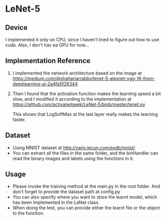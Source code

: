 # LeNet-5

## Device
I implemented it only on CPU, since I haven't tried to figure out how to use cuda. Also, I don't hav ea GPU for now...

## Implementation Reference
1. I implemented the network architecture based on the image at https://medium.com/@shahariarrabby/lenet-5-alexnet-vgg-16-from-deeplearning-ai-2a4fa5f26344

2. Then I found that the activation function makes the learning speed a bit slow, and I modified it according to the implementation at https://github.com/activatedgeek/LeNet-5/blob/master/lenet.py 

    This shows that LogSoftMax at the last layer really makes the learning faster.

## Dataset
* Using MNIST dataset at http://yann.lecun.com/exdb/mnist/
* You can extract all the files in the same folder, and the binHandler can read the binary images and labels using the functions in it.

## Usage
* Please invoke the training method at the main.py in the root folder. And don't forget to provide the dataset path at config.py
* You can also specify where you want to store the learnt model, which has been implemented in the LeNet class.
* When doing the test, you can provide either the learnt file or the object to the function.